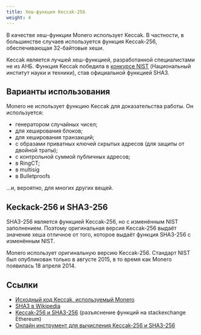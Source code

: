 ```yaml
---
title: Хеш-функция Keccak-256
weight: 4
---
```


В качестве хеш-функции Monero использует Keccak. В частности, в большинстве случаев используется функция Keccak-256, обеспечивающая 32-байтовые хеши.

Keccak является лучшей хеш-функцией, разработанной специалистами не из АНБ. Функция Keccak победила в [конкурсе NIST](https://en.wikipedia.org/wiki/NIST_hash_function_competition) (Национальный институт науки и техники), став официальной функцией SHA3.

## Варианты использования

Monero не использует функцию Keccak для доказательства работы. Он используется:

* генератором случайных чисел;
* для хеширования блоков;
* для хеширования транзакций;
* с образами приватных ключей скрытых адресов (для защиты от двойной траты);
* с контрольной суммой публичных адресов;
* в RingCT;
* в multisig
* в Bulletproofs

...и, вероятно, для многих других вещей.

## Keckack-256 и SHA3-256

SHA3-256 является функцией Keccak-256, но с изменённым NIST заполнением.
Поэтому оригинальная версия Keccak-256 выдаёт значение хеша отличное от того, которое выдаёт функция SHA3-256 c изменённым NIST.

Monero использует оригинальную версию Keccak-256.
Стандарт NIST был опубликован только в августе 2015, в то время как Monero появилась 18 апреля 2014.

## Ссылки

* [Исходный код Keccak, используемый Monero](https://github.com/monero-project/monero/blob/5c2dfe157b48a486eb2b92dcf8789b3b1eb20f60/src/crypto/keccak.c)
* [SHA3 в Wikipedia](https://en.wikipedia.org/wiki/SHA-3)
* [Keccak-256 и SHA3-256](https://ethereum.stackexchange.com/questions/550/which-cryptographic-hash-function-does-ethereum-use) (разъяснение функций на stackexchange Ethereum)
* [Онлайн инструмент для вычисления Keccak-256 и SHA3-256](https://emn178.github.io/online-tools/keccak_256.html)
